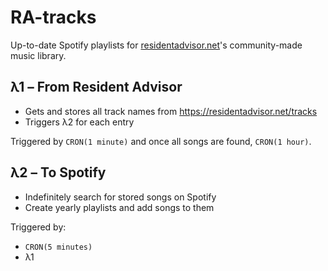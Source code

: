 # RA-tracks

Up-to-date Spotify playlists for [residentadvisor.net](https://residentadvisor.net)'s community-made music library.

## λ1 – From Resident Advisor

 - Gets and stores all track names from https://residentadvisor.net/tracks
 - Triggers λ2 for each entry

Triggered by `CRON(1 minute)` and once all songs are found, `CRON(1 hour)`.

## λ2 – To Spotify

 - Indefinitely search for stored songs on Spotify
 - Create yearly playlists and add songs to them

Triggered by:

 - `CRON(5 minutes)`
 - λ1
